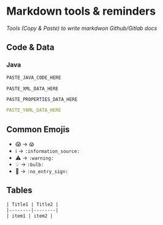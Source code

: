 # Markdown tools & reminders

_Tools (Copy & Paste) to write markdwon Github/Gitlab docs_

## Code & Data

### Java

```java
PASTE_JAVA_CODE_HERE
```

```xml
PASTE_XML_DATA_HERE
```

```properties
PASTE_PROPERTIES_DATA_HERE
```

```yaml
PASTE_YAML_DATA_HERE
```

## Common Emojis

*  😱 -> `😱`
* :information_source: -> `:information_source:`
* :warning: -> `:warning:`
* :bulb: -> `:bulb:`
* :no_entry_sign: -> `:no_entry_sign:`

## Tables

```txt
| Title1 | Title2 |
|--------|--------|
| item1 | item2 |
```
